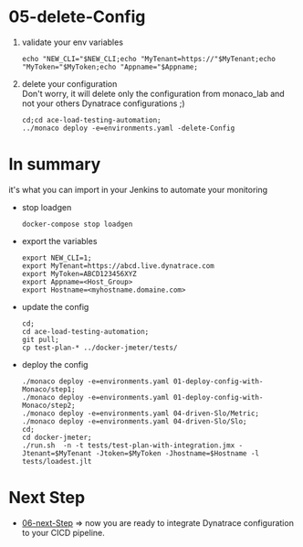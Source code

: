 # 05-delete-Config

1) validate your env variables 

       echo "NEW_CLI="$NEW_CLI;echo "MyTenant=https://"$MyTenant;echo "MyToken="$MyToken;echo "Appname="$Appname;
  
2) delete your configuration  
 Don't worry, it will delete only the configuration from monaco_lab and not your others Dynatrace configurations ;)

       cd;cd ace-load-testing-automation;
       ../monaco deploy -e=environments.yaml -delete-Config
       
 # In summary 
it's what you can import in your Jenkins to automate your monitoring 
      
- stop loadgen
      
      docker-compose stop loadgen

- export the variables

      export NEW_CLI=1;
      export MyTenant=https://abcd.live.dynatrace.com
      export MyToken=ABCD123456XYZ
      export Appname=<Host_Group>
      export Hostname=<myhostname.domaine.com>

- update the config

      cd;
      cd ace-load-testing-automation;
      git pull;
      cp test-plan-* ../docker-jmeter/tests/
       

- deploy the config

      ./monaco deploy -e=environments.yaml 01-deploy-config-with-Monaco/step1;
      ./monaco deploy -e=environments.yaml 01-deploy-config-with-Monaco/step2;
      ./monaco deploy -e=environments.yaml 04-driven-Slo/Metric;
      ./monaco deploy -e=environments.yaml 04-driven-Slo/Slo;
      cd;
      cd docker-jmeter;
      ./run.sh  -n -t tests/test-plan-with-integration.jmx -Jtenant=$MyTenant -Jtoken=$MyToken -Jhostname=$Hostname -l tests/loadest.jlt
  
 # Next Step
- [06-next-Step](https://github.com/ace-dynatrace-lab/ace-load-testing-automation/tree/main/06-next-Step) => now you are ready to integrate Dynatrace configuration to your CICD pipeline.

  
